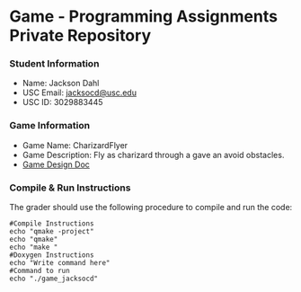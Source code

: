 # Game - Programming Assignments Private Repository
### Student Information
  + Name: Jackson Dahl
  + USC Email: jacksocd@usc.edu
  + USC ID: 3029883445

### Game Information
  + Game Name: CharizardFlyer
  + Game Description: Fly as charizard through a gave an avoid obstacles.
  + [Game Design Doc](GameDesignDoc.md)


### Compile & Run Instructions
The grader should use the following procedure to compile and run the code:
```shell
#Compile Instructions
echo "qmake -project"
echo "qmake"
echo "make "
#Doxygen Instructions
echo "Write command here"
#Command to run
echo "./game_jacksocd"
```
